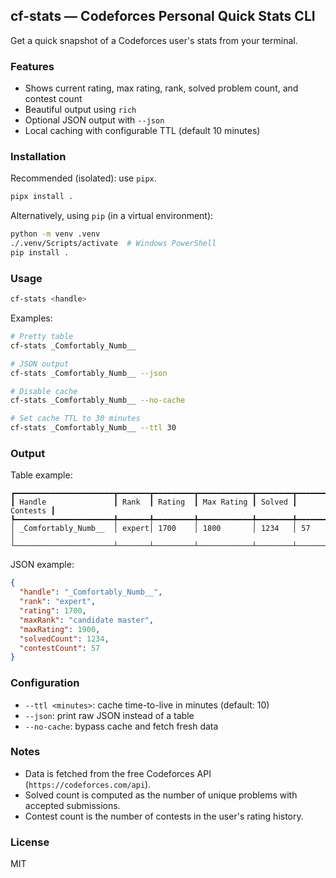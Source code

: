 ## cf-stats — Codeforces Personal Quick Stats CLI

Get a quick snapshot of a Codeforces user's stats from your terminal.

### Features
- Shows current rating, max rating, rank, solved problem count, and contest count
- Beautiful output using `rich`
- Optional JSON output with `--json`
- Local caching with configurable TTL (default 10 minutes)

### Installation

Recommended (isolated): use `pipx`.

```bash
pipx install .
```

Alternatively, using `pip` (in a virtual environment):

```bash
python -m venv .venv
./.venv/Scripts/activate  # Windows PowerShell
pip install .
```

### Usage

```bash
cf-stats <handle>
```

Examples:

```bash
# Pretty table
cf-stats _Comfortably_Numb__

# JSON output
cf-stats _Comfortably_Numb__ --json

# Disable cache
cf-stats _Comfortably_Numb__ --no-cache

# Set cache TTL to 30 minutes
cf-stats _Comfortably_Numb__ --ttl 30
```

### Output

Table example:

```
┏━━━━━━━━━━━━━━━━━━━━━━┳━━━━━━━┳━━━━━━━━━┳━━━━━━━━━━━━┳━━━━━━━━┳━━━━━━━━━━┓
┃ Handle               ┃ Rank  ┃ Rating  ┃ Max Rating ┃ Solved ┃ Contests ┃
┡━━━━━━━━━━━━━━━━━━━━━━╇━━━━━━━╇━━━━━━━━━╇━━━━━━━━━━━━╇━━━━━━━━╇━━━━━━━━━━┩
│ _Comfortably_Numb__  │ expert│ 1700    │ 1800       │ 1234   │ 57       │
└──────────────────────┴───────┴─────────┴────────────┴────────┴──────────┘
```

JSON example:

```json
{
  "handle": "_Comfortably_Numb__",
  "rank": "expert",
  "rating": 1700,
  "maxRank": "candidate master",
  "maxRating": 1900,
  "solvedCount": 1234,
  "contestCount": 57
}
```

### Configuration

- `--ttl <minutes>`: cache time-to-live in minutes (default: 10)
- `--json`: print raw JSON instead of a table
- `--no-cache`: bypass cache and fetch fresh data

### Notes

- Data is fetched from the free Codeforces API (`https://codeforces.com/api`).
- Solved count is computed as the number of unique problems with accepted submissions.
- Contest count is the number of contests in the user's rating history.

### License

MIT


